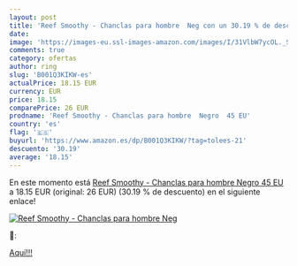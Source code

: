 ```yaml
---
layout: post
title: 'Reef Smoothy - Chanclas para hombre  Neg con un 30.19 % de descuento'
date: 
image: 'https://images-eu.ssl-images-amazon.com/images/I/31VlbW7ycOL._SL200_.jpg'
comments: true
category: ofertas
author: ring
slug: 'B001Q3KIKW-es'
actualPrice: 18.15 EUR
currency: EUR
price: 18.15
comparePrice: 26 EUR
prodname: 'Reef Smoothy - Chanclas para hombre  Negro  45 EU'
country: 'es'
flag: '🇪🇸'
buyurl: 'https://www.amazon.es/dp/B001Q3KIKW/?tag=tolees-21'
descuento: '30.19'
average: '18.15'
---
```


En este momento está [Reef Smoothy - Chanclas para hombre  Negro  45 EU](https://www.amazon.es/dp/B001Q3KIKW/?tag=tolees-21) a 18.15 EUR (original: 26 EUR) (30.19 %  de descuento) en el siguiente enlace!

[![Reef Smoothy - Chanclas para hombre  Neg](https://images-eu.ssl-images-amazon.com/images/I/31VlbW7ycOL._SL200_.jpg)](https://www.amazon.es/dp/B001Q3KIKW/?tag=tolees-21)

🔎:


[Aquí!!!](https://www.amazon.es/dp/B001Q3KIKW/?tag=tolees-21)
